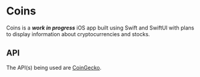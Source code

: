 # Coins
Coins is a ***work in progress*** iOS app built using Swift and SwiftUI with plans to display information about cryptocurrencies and stocks.

## API
The API(s) being used are [CoinGecko](https://www.coingecko.com).
